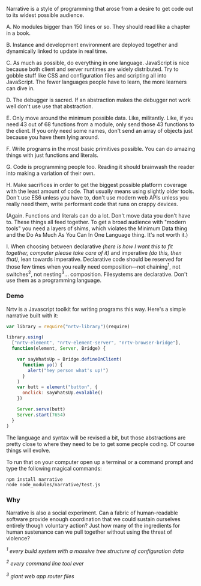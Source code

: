 
Narrative is a style of programming that arose from a desire to get code out to its widest possible audience.

A. No modules bigger than 150 lines or so. They should read like a chapter in a book.

B. Instance and development environment are deployed together and dynamically linked to update in real time.

C. As much as possible, do everything in one language. JavaScript is nice because both client and server runtimes are widely distributed. Try to gobble stuff like CSS and configuration files and scripting all into JavaScript. The fewer languages people have to learn, the more learners can dive in.

D. The debugger is sacred. If an abstraction makes the debugger not work well don't use use that abstraction.

E. Only move around the minimum possible data. Like, militantly. Like, if you need 43 out of 68 functions from a module, only send those 43 functions to the client. If you only need some names, don't send an array of objects just because you have them lying around.

F. Write programs in the most basic primitives possible. You can do amazing things with just functions and literals.

G. Code is programming people too. Reading it should brainwash the reader into making a variation of their own.

H. Make sacrifices in order to get the biggest possible platform coverage with the least amount of code. That usually means using slightly older tools. Don't use ES6 unless you have to, don't use modern web APIs unless you really need them, write performant code that runs on crappy devices.

(Again. Functions and literals can do a lot. Don't move data you don't have to. These things all feed together. To get a broad audience with "modern tools" you need a layers of shims, which violates the Minimum Data thing and the Do As Much As You Can In One Language thing. It's not worth it.)

I. When choosing between declarative *(here is how I want this to fit together, computer please take care of it)* and imperative *(do this, then that)*, lean towards imperative. Declarative code should be reserved for those few times when you really need composition—not chaining<sup>1</sup>, not switches<sup>2</sup>, not nesting<sup>3</sup>... composition. Filesystems are declarative. Don't use them as a programming language.

### Demo

Nrtv is a Javascript toolkit for writing programs this way. Here's a  simple narrative built with it:

```Javascript
var library = require("nrtv-library")(require)

library.using(
  ["nrtv-element", "nrtv-element-server", "nrtv-browser-bridge"],
  function(element, Server, Bridge) {

    var sayWhatsUp = Bridge.defineOnClient(
      function yo() {
        alert("hey person what's up!")
      }
    )
    var butt = element("button", {
      onclick: sayWhatsUp.evalable()
    })

    Server.serve(butt)
    Server.start(7654)
  }
)
```

The language and syntax will be revised a bit, but those abstractions are pretty close to where they need to be to get some people coding. Of course things will evolve.

To run that on your computer open up a terminal or a command prompt and type the following magical commands:

    npm install narrative
    node node_modules/narrative/test.js

### Why

Narrative is also a social experiment. Can a fabric of human-readable software provide enough coordination that we could sustain ourselves entirely though voluntary action? Just how many of the ingredients for human sustenance can we pull together without using the threat of violence?

*<sup>1</sup> every build system with a massive tree structure of configuration data*

*<sup>2</sup> every command line tool ever*

*<sup>3</sup> giant web app router files*
